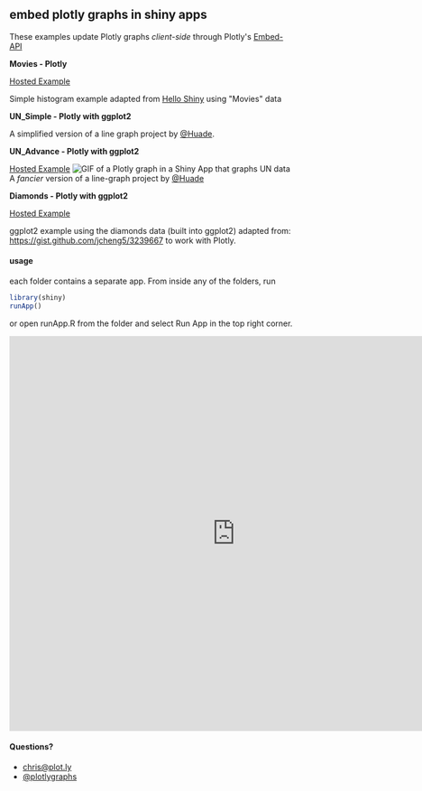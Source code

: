 ## embed plotly graphs in shiny apps

These examples update Plotly graphs *client-side* through Plotly's [Embed-API](https://github.com/plotly/Embed-API)

**Movies - Plotly**

[Hosted Example](https://plotly.shinyapps.io/Movies/)

Simple histogram example adapted from [Hello Shiny](http://glimmer.rstudio.com/shiny/01_hello/) using "Movies" data

**UN_Simple - Plotly with ggplot2**

A simplified version of a line graph project by [@Huade](https://github.com/Huade/UN_IdealPoints). 

**UN_Advance - Plotly with ggplot2**

[Hosted Example](https://plotly.shinyapps.io/plotly_in_shiny/)
![GIF of a Plotly graph in a Shiny App that graphs UN data](https://camo.githubusercontent.com/4e31e8bfa8dc47e9afb9c36cff375d60b12d5b57/687474703a2f2f692e696d6775722e636f6d2f6c52374e4b48742e676966)
A *fancier* version of a line-graph project by [@Huade](https://github.com/Huade/UN_IdealPoints)

**Diamonds - Plotly with ggplot2**

[Hosted Example](https://plotly.shinyapps.io/Diamonds/)

ggplot2 example using the diamonds data (built into ggplot2) adapted from: https://gist.github.com/jcheng5/3239667 to work with Plotly. 

#### usage
each folder contains a separate app. From inside any of the folders, run
```R
library(shiny)
runApp()
```
or open runApp.R from the folder and select Run App in the top right corner.

<iframe src="https://chelsea.shinyapps.io/SimpleTest/" style="border: none; width: 800px; height: 700px"></iframe>

#### Questions?
- <chris@plot.ly>
- [@plotlygraphs](https://twitter.com/plotlygraphs)
